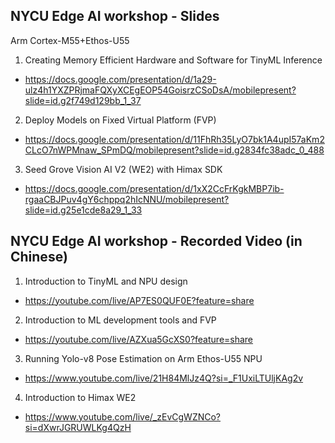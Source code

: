 ## NYCU Edge AI workshop - Slides
Arm Cortex-M55+Ethos-U55 

1. Creating Memory Efficient Hardware and Software for TinyML Inference
  * https://docs.google.com/presentation/d/1a29-ulz4h1YXZPRjmaFQXyXCEgEOP54GoisrzCSoDsA/mobilepresent?slide=id.g2f749d129bb_1_37
2. Deploy Models on Fixed Virtual Platform (FVP)
  * https://docs.google.com/presentation/d/11FhRh35LyO7bk1A4upI57aKm2CLcO7nWPMnaw_SPmDQ/mobilepresent?slide=id.g2834fc38adc_0_488
3. Seed Grove Vision AI V2 (WE2) with Himax SDK
  * https://docs.google.com/presentation/d/1xX2CcFrKgkMBP7ib-rgaaCBJPuv4gY6chppq2hIcNNU/mobilepresent?slide=id.g25e1cde8a29_1_33

## NYCU Edge AI workshop - Recorded Video (in Chinese)

1. Introduction to TinyML and NPU design
  * https://youtube.com/live/AP7ES0QUF0E?feature=share
2. Introduction to ML development tools and FVP
  * https://youtube.com/live/AZXua5GcXS0?feature=share
3. Running Yolo-v8 Pose Estimation on Arm Ethos-U55 NPU
  * https://www.youtube.com/live/21H84MlJz4Q?si=_F1UxiLTUljKAg2v
4. Introduction to Himax WE2
  * https://www.youtube.com/live/_zEvCgWZNCo?si=dXwrJGRUWLKg4QzH
